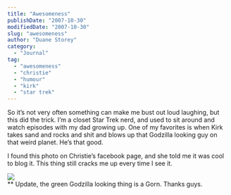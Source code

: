 ```yaml
---
title: "Awesomeness"
publishDate: "2007-10-30"
modifiedDate: "2007-10-30"
slug: "awesomeness"
author: "Duane Storey"
category:
  - "Journal"
tag:
  - "awesomeness"
  - "christie"
  - "humour"
  - "kirk"
  - "star trek"
---
```


So it’s not very often something can make me bust out loud laughing, but this did the trick. I’m a closet Star Trek nerd, and used to sit around and watch episodes with my dad growing up. One of my favorites is when Kirk takes sand and rocks and shit and blows up that Godzilla looking guy on that weird planet. He’s that good.

I found this photo on Christie’s facebook page, and she told me it was cool to blog it. This thing still cracks me up every time I see it.

  
![](http://photos-665.ll.facebook.com/photos-ll-sf2p/v63/237/80/122609665/n122609665_31744058_2113.jpg)  
\*\* Update, the green Godzilla looking thing is a Gorn. Thanks guys.
